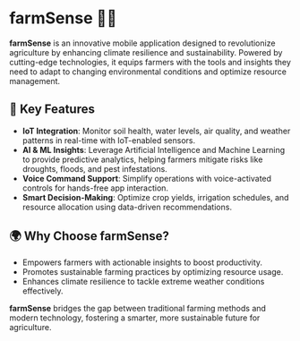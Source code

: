 
# farmSense 🌾📱

**farmSense** is an innovative mobile application designed to revolutionize agriculture by enhancing climate resilience and sustainability. Powered by cutting-edge technologies, it equips farmers with the tools and insights they need to adapt to changing environmental conditions and optimize resource management.

## 🌟 Key Features
- **IoT Integration**: Monitor soil health, water levels, air quality, and weather patterns in real-time with IoT-enabled sensors.  
- **AI & ML Insights**: Leverage Artificial Intelligence and Machine Learning to provide predictive analytics, helping farmers mitigate risks like droughts, floods, and pest infestations.  
- **Voice Command Support**: Simplify operations with voice-activated controls for hands-free app interaction.  
- **Smart Decision-Making**: Optimize crop yields, irrigation schedules, and resource allocation using data-driven recommendations.  

## 🌍 Why Choose farmSense?
- Empowers farmers with actionable insights to boost productivity.  
- Promotes sustainable farming practices by optimizing resource usage.  
- Enhances climate resilience to tackle extreme weather conditions effectively.  

**farmSense** bridges the gap between traditional farming methods and modern technology, fostering a smarter, more sustainable future for agriculture.
